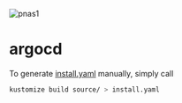 ![pnas1](https://argocd.mdvorak.org/api/badge?name=argocd&revision=true "ArgoCD (pnas1)")

# argocd

To generate [install.yaml](install.yaml) manually, simply call

```sh
kustomize build source/ > install.yaml
```
